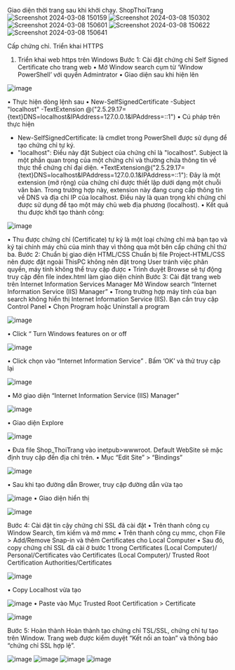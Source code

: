 Giao diện thời trang sau khi khởi chạy. ShopThoiTrang
![Screenshot 2024-03-08 150159](https://github.com/o0oPintero0o/Java_Web/assets/138128879/622623ed-8846-45f9-b38b-a1f57a100586)
![Screenshot 2024-03-08 150302](https://github.com/o0oPintero0o/Java_Web/assets/138128879/adc63ee5-6932-4b5e-b9a7-f6a80e91962d)
![Screenshot 2024-03-08 150601](https://github.com/o0oPintero0o/Java_Web/assets/138128879/cb1c898f-7dcc-48fa-8e10-7f263859bafe)
![Screenshot 2024-03-08 150622](https://github.com/o0oPintero0o/Java_Web/assets/138128879/ce5b235c-00b7-45c1-9252-c2257a95f491)
![Screenshot 2024-03-08 150641](https://github.com/o0oPintero0o/Java_Web/assets/138128879/fb05067f-a19f-4621-bc29-9522ff9b1b8d)

Cấp chứng chỉ. Triển khai HTTPS
1.	Triển khai web https trên Windows
Bước 1: Cài đặt chứng chỉ Self Signed Certificate cho trang web
•	Mở Window search cụm từ ‘Window PowerShell’ với quyền Admintrator
•	Giao diện sau khi hiện lên

![image](https://github.com/o0oPintero0o/Java_Web/assets/138128879/d75ffb03-05b7-48a4-b6a9-6d5883aedfa8)

•	Thực hiện dòng lệnh sau
•	New-SelfSignedCertificate -Subject "localhost" -TextExtension @("2.5.29.17={text}DNS=localhost&IPAddress=127.0.0.1&IPAddress=::1")
•	Cú pháp trên thực hiện 
+ New-SelfSignedCertificate: là cmdlet trong PowerShell được sử dụng để tạo chứng chỉ tự ký.
+ "localhost": Điều này đặt Subject của chứng chỉ là "localhost". Subject là một phần quan trọng của một chứng chỉ và thường chứa thông tin về thực thể chứng chỉ đại diện.
+TextExtension@("2.5.29.17={text}DNS=localhost&IPAddress=127.0.0.1&IPAddress=::1"): Đây là một extension (mở rộng) của chứng chỉ được thiết lập dưới dạng một chuỗi văn bản. Trong trường hợp này, extension này đang cung cấp thông tin về DNS và địa chỉ IP của localhost. Điều này là quan trọng khi chứng chỉ được sử dụng để tạo một máy chủ web địa phương (localhost).
•	Kết quả thu được khởi tạo thành công:

![image](https://github.com/o0oPintero0o/Java_Web/assets/138128879/69e6699a-2dc0-47e6-8c58-84a6b880ddf8)

•	Thu được chứng chỉ (Certificate) tự ký là một loại chứng chỉ mà bạn tạo và ký tại chính máy chủ của mình thay vì thông qua một bên cấp chứng chỉ thứ ba.
Bước 2: Chuẩn bị giao diện HTML/CSS 
Chuẩn bị file Project-HTML/CSS nên được đặt ngoài ThisPC không nên đặt trong User tránh việc phân quyền, máy tính không thể truy cập được
•	Trình duyệt Browse sẽ tự động truy cập đến file index.html làm giao diện chính
Bước 3: Cài đặt trang web trên Internet Information Services Manager
Mở Window search “Internet Information Service (IIS) Manager”
•	Trong trường hợp máy tính của bạn search không hiển thị Internet Information Service (IIS). Bạn cần truy cập Control Panel 
•	Chọn Program hoặc Uninstall a program

![image](https://github.com/o0oPintero0o/Java_Web/assets/138128879/fc8eb79c-71bc-48b4-b357-138b05bfb246)

•	Click “ Turn Windows features on or off

![image](https://github.com/o0oPintero0o/Java_Web/assets/138128879/dcd1e97d-fcd7-4520-8ce0-bdd69bdc90ee)

•	Click chọn vào “Internet Information Service” . Bấm ‘OK’ và thử truy cập lại

![image](https://github.com/o0oPintero0o/Java_Web/assets/138128879/132ba149-af4b-4a94-bb43-3f192f408d43)

•	Mở giao diện “Internet Information Service (IIS) Manager”

![image](https://github.com/o0oPintero0o/Java_Web/assets/138128879/bdeb94d6-1fff-4eab-ba5a-88132b82c417)

•	Giao diện Explore 

![image](https://github.com/o0oPintero0o/Java_Web/assets/138128879/a4d7e1ce-0324-422f-8c89-7c9b43d18e23)

•	Đưa file Shop_ThoiTrang vào inetpub>wwwroot. Default WebSite sẽ mặc định truy cập đến địa chỉ trên.
•	Mục “Edit Site”  > “Bindings”

![image](https://github.com/o0oPintero0o/Java_Web/assets/138128879/efdfbca5-a39c-4296-a4d9-7e704d21e11e)

•	Sau khi tạo đường dẫn Brower, truy cập đường dẫn vừa tạo

![image](https://github.com/o0oPintero0o/Java_Web/assets/138128879/2b585d66-6f6b-41ae-afa9-1766a09d3572)
•	Giao diện hiển thị

![image](https://github.com/o0oPintero0o/Java_Web/assets/138128879/d4d2985a-c11d-43fa-8d57-0f4bb54b24d6)

Bước 4: Cài đặt tin cậy chứng chỉ SSL đã cài đặt
•	Trên thanh công cụ Window Search, tìm kiếm và mở mmc
•	Trên thanh công cụ mmc, chọn File > Add/Remove Snap-in và thêm Certificates cho Local Computer
•	Sau đó, copy chứng chỉ SSL đã cài ở bước 1 trong Certificates (Local Computer)/ Personal/Certificates vào Certificates (Local Computer)/ Trusted Root Certification Authorities/Certificates

![image](https://github.com/o0oPintero0o/Java_Web/assets/138128879/35567272-18f7-4d5d-8018-2b1cf3d18f52)

•	Copy Localhost vừa tạo

![image](https://github.com/o0oPintero0o/Java_Web/assets/138128879/d8340d15-39a9-4d86-98f1-b9d3d14a5dcf)
•	Paste vào Mục Trusted Root Certification  > Certificate

![image](https://github.com/o0oPintero0o/Java_Web/assets/138128879/78080baa-1585-4d6e-bab9-7c565e95f30c)

Bước 5: Hoàn thành
	Hoàn thành tạo chứng chỉ TSL/SSL, chứng chỉ tự tạo trên Window. Trang web được kiểm duyệt “Kết nối an toàn” và thông báo “chứng chỉ SSL hợp lệ”.
 
![image](https://github.com/o0oPintero0o/Java_Web/assets/138128879/ed2bb89c-726f-41d4-8cd4-3c19cb8a72a7)
![image](https://github.com/o0oPintero0o/Java_Web/assets/138128879/99267f45-7dae-4b58-a0a7-17a8c43eff89)
![image](https://github.com/o0oPintero0o/Java_Web/assets/138128879/ae64be33-f090-4dd8-9eaa-cbdb979cebb1)
![image](https://github.com/o0oPintero0o/Java_Web/assets/138128879/b955ca90-1ceb-4ff2-83e0-0d51594606ea)


